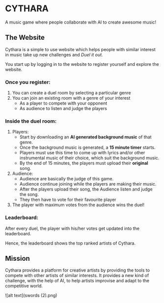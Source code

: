 # CYTHARA

A music game where people collaborate with AI to create awesome music!

## The Website
Cythara is a simple to use website which helps people with 
similar interest in music take up new challenges and *Duel it out.*

You start up by logging in to the website to register yourself and explore the website.

### Once you register:
1. You can create a duel room by selecting a particular genre
2. You can join an existing room with a genre of your interest
   * As a player to compete with your opponent
   * As audience to listen and judge the players

### Inside the duel room:
1. Players:
    * Start by downloading an **AI generated background music** of that genre.
    * Once the background music is generated, a **15 minute timer** starts.
    * Players must use this time to come up with lyrics and/or other instrumental music of their choice, which suit the background music.
    * By the end of 15 minutes, the players must upload their **original** song.
2. Audience:
    * Audience are basically the judge of this game.
    * Audience continue joining while the players are making their music.
    * After the players upload their song, the Audience listen and judge the song.
    * They then have to vote for their favourite player
3. The player with maximum votes from the audience wins the duel!

### Leaderboard:
After every duel, the player with his/her votes get updated into the leaderboard. 

Hence, the leaderboard shows the top ranked artists of Cythara.

## Mission

Cythara provides a platform for creative artists by providing the tools to compete with other artists of similar interests.  It provides a new kind of challenge, with the help of AI, to help artists improvise and adapt to the competitive world.

![alt text](swords (2).png)
